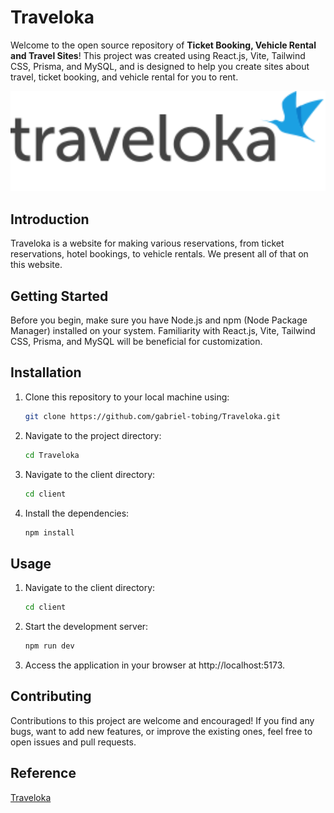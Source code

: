 # Traveloka

Welcome to the open source repository of **Ticket Booking, Vehicle Rental and Travel Sites**! This project was created using React.js, Vite, Tailwind CSS, Prisma, and MySQL, and is designed to help you create sites about travel, ticket booking, and vehicle rental for you to rent.

<img width="1440" alt="Screenshot 2023-12-04 at 11 40 49" src="https://github.com/gabriel-tobing/Traveloka/blob/development/client/public/assets/logo-black.svg">

## Introduction

Traveloka is a website for making various reservations, from ticket reservations, hotel bookings, to vehicle rentals. We present all of that on this website.

## Getting Started

Before you begin, make sure you have Node.js and npm (Node Package Manager) installed on your system. Familiarity with React.js, Vite, Tailwind CSS, Prisma, and MySQL will be beneficial for customization.

## Installation

1. Clone this repository to your local machine using:

   ```bash
   git clone https://github.com/gabriel-tobing/Traveloka.git
   ```

2. Navigate to the project directory:
   ```bash
   cd Traveloka
   ```
3. Navigate to the client directory:
   ```bash
   cd client
   ```
4. Install the dependencies:
   ```bash
   npm install
   ```

## Usage

1. Navigate to the client directory:
   ```bash
   cd client
   ```
2. Start the development server:
   ```bash
   npm run dev
   ```
3. Access the application in your browser at http://localhost:5173.

## Contributing

Contributions to this project are welcome and encouraged! If you find any bugs, want to add new features, or improve the existing ones, feel free to open issues and pull requests.

## Reference

[Traveloka](https://www.traveloka.com/en-id/)
